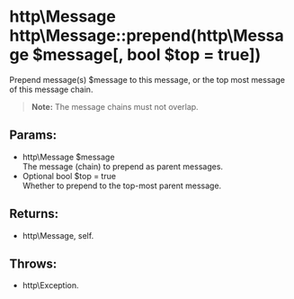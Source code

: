 # http\Message http\Message::prepend(http\Message $message[, bool $top = true])

Prepend message(s) $message to this message, or the top most message of this message chain.

> **Note:** The message chains must not overlap.

## Params:

* http\Message $message  
  The message (chain) to prepend as parent messages.
* Optional bool $top = true  
  Whether to prepend to the top-most parent message.

## Returns:

* http\Message, self.

## Throws:

* http\Exception.
